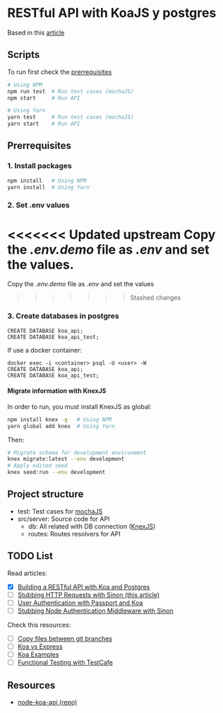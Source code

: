 
# RESTful API with KoaJS y postgres

Based in this [article](#todo-list)

## Scripts

To run first check the [prerrequisites](#prerequisites)

```bash
# Using NPM
npm run test  # Run test cases (mochaJS)
npm start     # Run API

# Using Yarn
yarn test     # Run test cases (mochaJS)
yarn start    # Run API
```

## Prerrequisites

### 1. Install packages

```bash
npm install   # Using NPM
yarn install  # Using Yarn
```

### 2. Set .env values

<<<<<<< Updated upstream
Copy the _.env.demo_ file as _.env_ and set the values.
=======
Copy the _.env.demo_ file as _.env_ and set the values
>>>>>>> Stashed changes

### 3. Create databases in postgres

```psql
CREATE DATABASE koa_api;
CREATE DATABASE koa_api_test;
```

If use a docker container:
```psql
docker exec -i <container> psql -U <user> -W
CREATE DATABASE koa_api;
CREATE DATABASE koa_api_test;
```

#### Migrate information with KnexJS

In order to run, you must install KnexJS as global:

```bash
npm install knex -g   # Using NPM
yarn global add knex  # Using Yarn
```

Then:

```bash
# Migrate schema for development environment
knex migrate:latest --env development
# Apply edited seed
knex seed:run --env development
```

## Project structure

* test: Test cases for [mochaJS](https://mochajs.org/)
* src/server: Source code for API
  * db: All related with DB connection ([KnexJS](http://knexjs.org/))
  * routes: Routes resolvers for API

## TODO List

Read articles:

* [x] [Building a RESTful API with Koa and Postgres](http://mherman.org/blog/2017/08/23/building-a-restful-api-with-koa-and-postgres)
* [ ] [Stubbing HTTP Requests with Sinon (this article)](http://mherman.org/blog/2017/11/06/stubbing-http-requests-with-sinon)
* [ ] [User Authentication with Passport and Koa](http://mherman.org/blog/2018/01/02/user-authentication-with-passport-and-koa)
* [ ] [Stubbing Node Authentication Middleware with Sinon](http://mherman.org/blog/2018/01/22/stubbing-node-authentication-middleware-with-sinon)

Check this resources:
* [ ] [Copy files between git branches](https://xliska.wordpress.com/2010/09/22/copy-files-between-git-branches/)
* [ ] [Koa vs Express](https://github.com/koajs/koa/blob/master/docs/koa-vs-express.md)
* [ ] [Koa Examples](https://github.com/koajs/examples)
* [ ] [Functional Testing with TestCafe](https://mherman.org/blog/functional-testing-with-testcafe/)

## Resources
* [node-koa-api (repo)](https://github.com/mjhea0/node-koa-api)